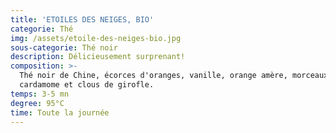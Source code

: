 ```yaml
---
title: 'ETOILES DES NEIGES, BIO'
categorie: Thé
img: /assets/etoile-des-neiges-bio.jpg
sous-categorie: Thé noir
description: Délicieusement surprenant!
composition: >-
  Thé noir de Chine, écorces d'oranges, vanille, orange amère, morceaux de
  cardamome et clous de girofle.
temps: 3-5 mn
degree: 95°C
time: Toute la journée
---
```


